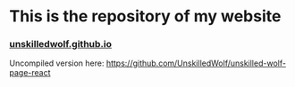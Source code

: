 # This is the repository of my website
### [unskilledwolf.github.io](https://unskilledwolf.github.io)

Uncompiled version here: https://github.com/UnskilledWolf/unskilled-wolf-page-react